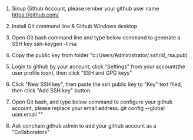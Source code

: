 1. Sinup Github Account, please rember your github user name
https://github.com/

2. Install Git command line & Github Windows desktop
3. Open Git bash command line and type below command to generate a SSH key
ssh-keygen -t rsa
4. Copy the public key from folder "c:/Users/Administrator/.ssh/id_rsa.pub)
5. Login to github by your account, click "Settings" from your account(the user profile icon), then click "SSH and GPG keys"
6. Click "New SSH key", then paste the ssh public key to "Key" text filed, then click "Add SSH key" button.
7. Open Git bash, and type below command to configure your github account, please replace your email address.
git config --global user.email "<your email address>"
8. Ask conchain github admin to add your github account as a "Collaborators"

